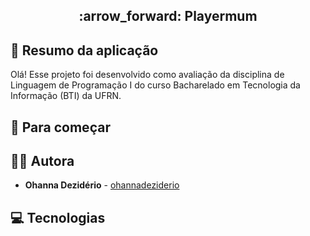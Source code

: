 <h2 align="center"> 
  :arrow_forward: Playermum
</h1>

## :bookmark_tabs: Resumo da aplicação
Olá! Esse projeto foi desenvolvido como avaliação da disciplina de Linguagem de Programação I do curso Bacharelado em Tecnologia da Informação (BTI) da UFRN.

## :mag_right: Para começar

## :woman_technologist: Autora

* **Ohanna Dezidério** - [ohannadeziderio](https://github.com/ohannadeziderio)

## :computer: Tecnologias
